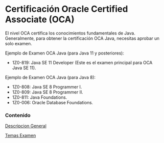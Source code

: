 <h1>Certificación Oracle Certified Associate (OCA)</h1>

<p align="left">El nivel OCA certifica los conocimientos fundamentales de Java. Generalmente, para obtener la certificación OCA Java, necesitas aprobar un solo examen.

Ejemplo de Examen OCA Java (para Java 11 y posteriores):

* 1Z0-819: Java SE 11 Developer (Este es el examen principal para OCA Java SE 11).

Ejemplo de Examen OCA Java (para Java 8):

* 1Z0-808: Java SE 8 Programmer I.
* 1Z0-809: Java SE 8 Programmer II.
* 1Z0-811: Java Foundations.
* 1Z0-006: Oracle Database Foundations. </p>

<h3>Contenido</h3>

<a href="https://github.com/galvisjuanc/useful_docs/blob/main/Java/Oracle/OCA/Descripcion_General.md">Descripcion General</a>

<a href="https://github.com/galvisjuanc/useful_docs/blob/main/Java/Oracle/OCA/Temas_Examen.md">Temas Examen</a>